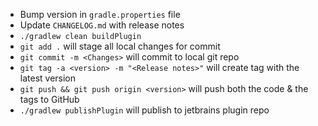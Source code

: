 - Bump version in `gradle.properties` file
- Update `CHANGELOG.md` with release notes
- `./gradlew clean buildPlugin`
- `git add .` will stage all local changes for commit
- `git commit -m <Changes>` will commit to local git repo
- `git tag -a <version> -m "<Release notes>"` will create tag with the latest version
- `git push && git push origin <version>` will push both the code & the tags to GitHub
- `./gradlew publishPlugin` will publish to jetbrains plugin repo
